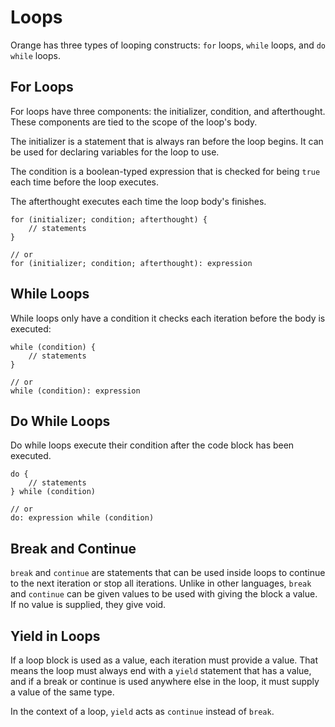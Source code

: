 # Loops

Orange has three types of looping constructs: `for` loops, `while` loops, and `do while` loops.

## For Loops

For loops have three components: the initializer, condition, and afterthought. These components are tied to the scope of the loop's body.

The initializer is a statement that is always ran before the loop begins. It can be used for declaring variables for the loop to use.

The condition is a boolean-typed expression that is checked for being `true` each time before the loop executes.

The afterthought executes each time the loop body's finishes.

```
for (initializer; condition; afterthought) {
	// statements
}

// or
for (initializer; condition; afterthought): expression
```

## While Loops

While loops only have a condition it checks each iteration before the body is executed:

```
while (condition) {
	// statements
}

// or
while (condition): expression
```

## Do While Loops

Do while loops execute their condition after the code block has been executed.

```
do {
	// statements
} while (condition)

// or
do: expression while (condition)
```

## Break and Continue

`break` and `continue` are statements that can be used inside loops to continue to the next iteration or stop all iterations. Unlike in other languages, `break` and `continue` can be given values to be used with giving the block a value. If no value is supplied, they give void.

## Yield in Loops

If a loop block is used as a value, each iteration must provide a value. That means the loop must always end with a `yield` statement that has a value, and if a break or continue is used anywhere else in the loop, it must supply a value of the same type.

In the context of a loop, `yield` acts as `continue` instead of `break`.
